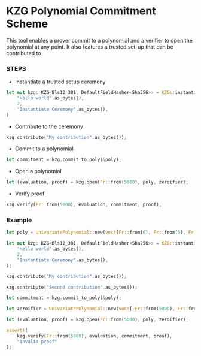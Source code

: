 # KZG Polynomial Commitment Scheme

This tool enables a prover commit to a polynomial and a verifier to open the polynomial at any point.
It also features a trusted set-up that can be contributed to

### STEPS
- Instantiate a trusted setup ceremony
```rust
let mut kzg: KZG<Bls12_381, DefaultFieldHasher<Sha256>> = KZG::instantiate(
    "Hello world".as_bytes(),
    2,
    "Instantiate Ceremony".as_bytes(),
)
```

- Contribute to the ceremony
```rust
kzg.contribute("My contribution".as_bytes());
```

- Commit to a polynomial
```rust
let commitment = kzg.commit_to_poly(&poly);
```

- Open a polynomial
```rust
let (evaluation, proof) = kzg.open(Fr::from(5000), poly, zeroifier);
```

- Verify proof
```rust
kzg.verify(Fr::from(5000), evaluation, commitment, proof),
```

### Example
```rust
let poly = UnivariatePolynomial::new(vec![Fr::from(6), Fr::from(5), Fr::from(1)]);

let mut kzg: KZG<Bls12_381, DefaultFieldHasher<Sha256>> = KZG::instantiate(
    "Hello world".as_bytes(),
    2,
    "Instantiate Ceremony".as_bytes(),
);

kzg.contribute("My contribution".as_bytes());

kzg.contribute("Second contribution".as_bytes());

let commitment = kzg.commit_to_poly(&poly);

let zeroifier = UnivariatePolynomial::new(vec![-Fr::from(5000), Fr::from(1)]);

let (evaluation, proof) = kzg.open(Fr::from(5000), poly, zeroifier);

assert!(
    kzg.verify(Fr::from(5000), evaluation, commitment, proof),
    "Invalid proof"
);
```